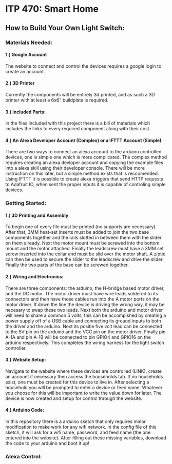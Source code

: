 # ITP 470: Smart Home
## How to Build Your Own Light Switch:

### Materials Needed:
#### 1.) Google Account
The website to connect and control the devices requires a google login to create an account.
#### 2.) 3D Printer
Currently the components will be entirely 3d printed, and as such a 3D printer with at least a 6x6" buildplate is required.
#### 3.) Included Parts:
In the files included with this project there is a bill of materials which includes the links to every required component along with their cost.
#### 4.) An Alexa Developer Account (Complex) or a IFTTT Account (Simple)
There are two ways to connect an alexa account to the arduino controlled devices, one is simple one which is more complicated. The complex method requires creating an alexa devloper account and copying the example files into a alexa skill using their developer console. There will be more instruction on this later, but a simple method exists that is reccomended. Using IFTTT it is possible to create alexa triggers that send HTTP requests to Adafruit IO, when sent the proper inputs it is capable of controling simple devices.

### Getting Started:
#### 1.) 3D Printing and Assembly
To begin one of every file must be printed (no supports are necessary). After that, 3MM heat-set inserts must be added to join the two base components together and the rails slotted in between them with the slider on them already. Next the motor mount must be screwed into the bottom mount and the motor attached. Finally the leadscrew must have a 3MM set screw inserted into the collar and must be slid over the motor shaft. A ziptie can then be used to secure the slider to the leadscrew and drive the slider.  Finally the two parts of the base can be screwed together. 
#### 2.) Wiring and Electronics:
There are three components: the arduino, the H-bridge based motor driver, and the DC motor. The motor driver must have wire leads soldered to its connectors and then have those cables run into the A motor ports on the motor driver. If down the line the device is driving the wrong way, it may be necesary to swap these two leads. Next both the arduino and motor driver will need to share a common 5 volts, this can be accompished by creating a power supply off of a USB cable and connecting its ground inputs to both the driver and the arduino. Next its positie five volt lead can be connected to the 5V pin on the arduino and the VCC pin on the motor driver. Finally pin A-1A and pin A-1B will be connected to pin GPIO4 and GPIO16 on the arduino respectively. This completes the wiring harness for the light switch controller.
#### 3.) Website Setup:
Navigate to the website where these devices are controlled (LINK), create an account if necessary then access the households tab. If no households exist, one must be created for this device to live in. After selecting a household you will be prompted to enter a device or feed name. Whatever you choose for this will be important to write the value down for later. The device is now created and setup for control through the website.
#### 4.) Arduino Code:
In this repository there is a arduino sketch that only requires minor modification to make work for any wifi network. In the config file of this sketch, it will ask for a wifi name, password, and feed name (the one entered into the website). After filling out these missing variables, download the code to your arduino and boot it up!
### Alexa Control:
